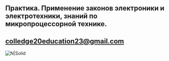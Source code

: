 ## Практика. Применение законов электроники и электротехники, знаний по микропроцессорной технике.
## colledge20education23@gmail.com

![N|Solid](https://www.soupstock.in/system/files/images/8d/2a/shutterstock_185275640.jpg)
